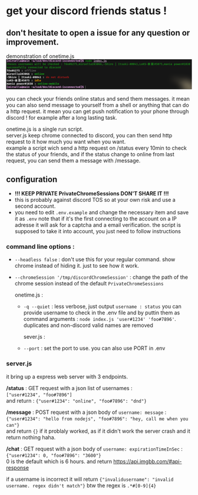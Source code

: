 # get your discord friends status !
## don't hesitate to open a issue for any question or improvement.


demonstration of onetime.js
![demonstration](demonstration.png)

you can check your friends online status and send them messages.
it mean you can also send message to yourself from a shell or anything that can do a http request. it mean you can get push notification to your phone through discord ! for example after a long lasting task.

onetime.js is a single run script.<br>
server.js keep chrome connected to discord, you can then send http request to it how much you want when you want.<br>
example a script wich send a http request on /status every 10min to check the status of your friends, and if the status change to online from last request, you can send them a message with /message.


## configuration

- <b>!!! KEEP PRIVATE PrivateChromeSessions DON'T SHARE IT !!!</b>
- this is probably against discord TOS so at your own risk and use a second account.
- you need to edit `.env.example` and change the necessary item and save it as `.env`
    note that if it's the first connecting to the account on a IP adresse it will ask for a captcha and a email verification. the script is supposed to take it into account, you just need to follow instructions

### command line options :
- `--headless false` : don't use this for your regular command.
    show chrome instead of hiding it. just to see how it work.
- `--chromeSession '/tmp/discordChromeSession'` : change the path of the chrome session instead of the default `PrivateChromeSessions`

    onetime.js : 
  - `-q --quiet` : less verbose, just output `username : status`
      you can provide username to check in the .env file and by puttin them as command arguments : `node index.js 'user#1234' 'foo#7896'`. duplicates and non-discord valid names are removed

      sever.js :
  - `--port` : set the port to use. you can also use PORT in .env

### server.js
it bring up a express web server with 3 endpoints.

<b>/status</b> : GET request with a json list of usernames :<br>
`["user#1234", "foo#7896"]`<br>
and return : `{"user#1234": "online", "foo#7896": "dnd"}`<br>

<b>/message</b> : POST request with a json body of `username: message` :<br>
`{"user#1234": "hello from nodejs", "foo#7896": "hey, call me when you can"}`<br>
and return `{}` if it problaly worked, as if it didn't work the server crash and it return nothing haha.<br>

<b>/chat</b> : GET request with a json body of `username: expirationTimeInSec` :<br>
`{"user#1234": 0, "foo#7896": "3600"}`<br>
0 is the default which is 6 hours.
and return https://api.imgbb.com/#api-response <br>


if a username is incorrect it will return `{"invalidusername": "invalid username. regex didn't match"}` btw the regex is `.*#[0-9]{4}`
